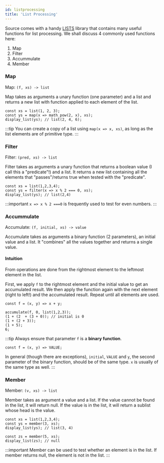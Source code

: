 ```yaml
---
id: listprocessing
title: 'List Processing'
---
```


Source comes with a handy [LISTS](https://source-academy.github.io/source/LISTS/index.html) library that contains many useful functions for list processing. We shall discuss 4 commonly used functions here:

1. Map
2. Filter
3. Accummulate
4. Member

### Map
Map: `(f, xs) -> list`

Map takes as arguments a unary function (one parameter) and a list and returns a new list with function applied to each element of the list.

```
const xs = list(1, 2, 3);
const ys = map(x => math_pow(2, x), xs);
display_list(ys); // list(2, 4, 6);
```

:::tip
You can create a copy of a list using `map(x => x, xs)`, as long as the list elements are of primitive type.
:::

### Filter
Filter: `(pred, xs) -> list`

Filter takes as arguments a unary function that returns a boolean value (I call this a "predicate"!) and a list. It returns a new list containing all the elements that "passes"/returns true when tested with the "predicate".

```
const xs = list(1,2,3,4);
const ys = filter(x => x % 2 === 0, xs);
display_list(ys); // list(2,4)
```

:::important
`x => x % 2 ===0` is frequently used to test for even numbers.
:::

### Accummulate 
Accumulate: `(f, initial, xs) -> value`

Accumulate takes as arguments a binary function (2 parameters), an initial value and a list. It "combines" all the values together and returns a single value.

#### Intuition
From operations are done from the rightmost element to the leftmost element in the list.

First, we apply `f` to the rightmost element and the initial value to get an accumulated result. We then apply the function again with the next element (right to left!) and the accumulated result. Repeat until all elements are used.

```
const f = (x, y) => x + y;

accumulate(f, 0, list(1,2,3));
(1 + (2  + (3 + 0)); // initial is 0
(1 + (2 + 3));
(1 + 5);
6;
```

:::tip
Always ensure that parameter `f` is a **binary function**.

`const f = (x, y) => VALUE;`

In general (though there are exceptions), `initial`, `VALUE` and `y`, the second parameter of the binary function, should be of the same type. `x` is usually of the same type as well. 
:::

### Member
Member: `(v, xs) -> list`

Member takes as argument a value and a list. If the value cannot be found in the list, it will return null. If the value is in the list, it will return a sublist whose head is the value.

```
const xs = list(1,2,3,4);
const ys = member(3, xs);
display_list(ys); // list(3, 4)

const zs = member(5, xs);
display_list(zs); // null
```

:::important
Member can be used to test whether an element is in the list. If member returns null, the element is not in the list.
:::